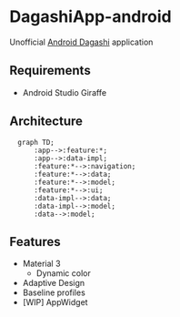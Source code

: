 # DagashiApp-android

Unofficial [Android Dagashi](https://androiddagashi.github.io/) application

## Requirements
- Android Studio Giraffe


## Architecture

```mermaid
  graph TD;
      :app-->:feature:*;
      :app-->:data-impl;
      :feature:*-->:navigation;
      :feature:*-->:data;
      :feature:*-->:model;
      :feature:*-->:ui;
      :data-impl-->:data;
      :data-impl-->:model;
      :data-->:model;
```

## Features

- Material 3
  - Dynamic color
- Adaptive Design
- Baseline profiles
- [WIP] AppWidget
